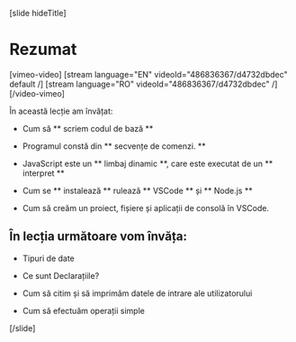 
[slide hideTitle]
# Rezumat

[vimeo-video]
[stream language="EN" videoId="486836367/d4732dbdec" default /]
[stream language="RO" videoId="486836367/d4732dbdec"  /]
[/video-vimeo]

În această lecție am învățat:

- Cum să ** scriem codul de bază **

- Programul constă din ** secvențe de comenzi. **

- JavaScript este un ** limbaj dinamic **, care este executat de un ** interpret **

- Cum se ** instalează ** rulează ** VSCode ** și ** Node.js **

- Cum să creăm un proiect, fișiere și aplicații de consolă în VSCode.

## În lecția următoare vom învăța:

- Tipuri de date

- Ce sunt Declarațiile?

- Cum să citim și să imprimăm datele de intrare ale utilizatorului

- Cum să efectuăm operații simple

[/slide]